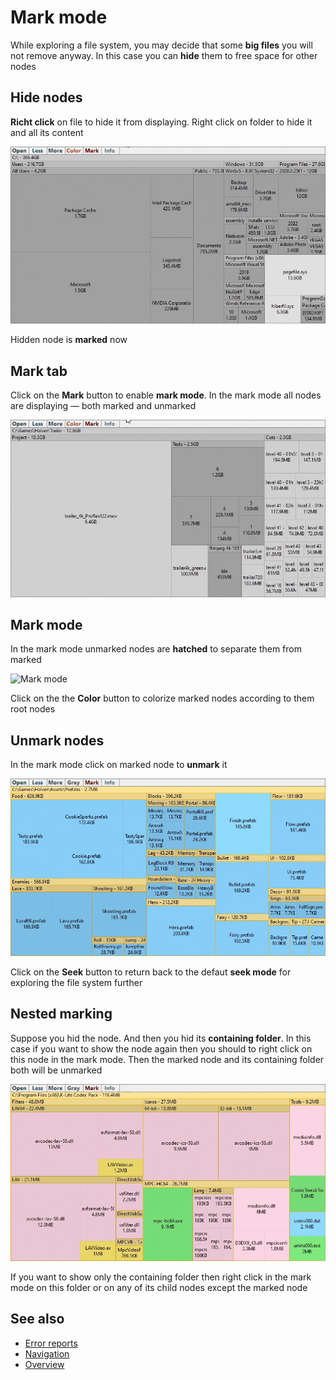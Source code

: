 # Mark mode

While exploring a file system, you may decide that some **big files** you will not remove anyway. In this case you can **hide** them to free space for other nodes

## Hide nodes

**Richt click** on file to hide it from displaying. Right click on folder to hide it and all its content

![Hide nodes](Images/mark_node.gif)

Hidden node is **marked** now

## Mark tab

Click on the **Mark** button to enable **mark mode**. In the mark mode all nodes are displaying — both marked and unmarked

![Mark tab](Images/mark_tab.gif)

## Mark mode

In the mark mode unmarked nodes are **hatched** to separate them from marked

![Mark mode](Images/mark_mode.gif)

Click on the the **Color** button to colorize marked nodes according to them root nodes

## Unmark nodes

In the mark mode click on marked node to **unmark** it 

![Unmark nodes](Images/unmark_node.gif)

Click on the **Seek** button to return back to the defaut **seek mode** for exploring the file system further

## Nested marking

Suppose you hid the node. And then you hid its **containing folder**. In this case if you want to show the node again then you should to right click on this node in the mark mode. Then the marked node and its containing folder both will be unmarked 

![Nested marking](Images/nested_marking.gif)

If you want to show only the containing folder then right click in the mark mode on this folder or on any of its child nodes except the marked node

## See also
- [Error reports]()
- [Navigation]()
- [Overview]()